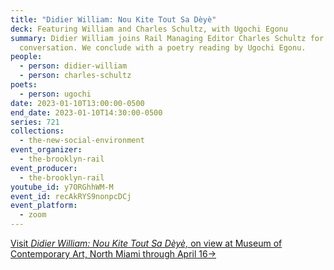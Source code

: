 ```yaml
---
title: "Didier William: Nou Kite Tout Sa Dèyè"
deck: Featuring William and Charles Schultz, with Ugochi Egonu
summary: Didier William joins Rail Managing Editor Charles Schultz for a
  conversation. We conclude with a poetry reading by Ugochi Egonu.
people:
  - person: didier-william
  - person: charles-schultz
poets:
  - person: ugochi
date: 2023-01-10T13:00:00-0500
end_date: 2023-01-10T14:30:00-0500
series: 721
collections:
  - the-new-social-environment
event_organizer:
  - the-brooklyn-rail
event_producer:
  - the-brooklyn-rail
youtube_id: y7ORGhhWM-M
event_id: recAkRYS9nonpcDCj
event_platform:
  - zoom
---
```

[Visit *Didier William: Nou Kite Tout Sa Dèyè,* on view at Museum of Contemporary Art, North Miami through April 16→](https://mocanomi.org/2022/12/didier-william-nou-kite-tout-sa-deye/#:~:text=Translated%20as%20%E2%80%9CWe've%20Left,where%20he%20once%20grew%20up.)